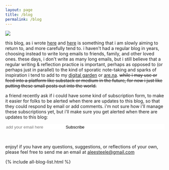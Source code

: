 ```yaml
---
layout: page
title: /blog
permalink: /blog
---
```


<img src="../assets/img/birds.jpg"/>

this blog, as i wrote [here](https://twitter.com/aleesteele/status/1687410000329678851) and [here](https://post.lurk.org/@aleesteele/110830839366429110) is something that i am slowly aiming to return to, and more carefully tend to. i haven't had a regular blog in years, choosing instead to write long emails to friends, family, and other loved ones. these days, i don't write as many long emails, but i still believe that a regular writing & reflection practice is important, perhaps as opposed to (or perhaps just in parallel) to the kind of sporatic note-taking and sparks of inspiration i tend to add to my <a href="https://notes.aleesteele.com/">digital garden</a> or [are.na](https://www.are.na/anne-lee-steele). <s>while i may use or feed into a platform like substack or medium in the future, for now i just like putting these small posts out into the world.</s>

a friend recently ask if i could have some kind of subscription form, to make it easier for folks to be alerted when there are updates to this blog, so that they could respond by email or add comments. i'm not sure how i'll manage these subscriptions yet, but i'll make sure you get alerted when there are updates to this blog:
<form
  action="https://buttondown.email/api/emails/embed-subscribe/aleesteele"
  method="post"
  target="popupwindow"
  onsubmit="window.open('https://buttondown.email/aleesteele', 'popupwindow')"
  class="embeddable-buttondown-form"
  style="border:1px; background-color:#ffffff;"
>
  <input type="email" name="email" id="bd-email" style="border:1px; background-color:#ffffff;" placeholder="add your email here" /> 
  <input type="submit" value="Subscribe" style="border:1px; background-color:#ffffff;" />
</form><br/>

enjoy! if you have any questions, suggestions, or reflections of your own, please feel free to send me an email at [aleesteele@gmail.com](mailto:aleesteele@gmail.com)

{% include all-blog-list.html %}
